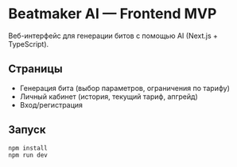 # Beatmaker AI — Frontend MVP

Веб-интерфейс для генерации битов с помощью AI (Next.js + TypeScript).

## Страницы
- Генерация бита (выбор параметров, ограничения по тарифу)
- Личный кабинет (история, текущий тариф, апгрейд)
- Вход/регистрация

## Запуск

```bash
npm install
npm run dev